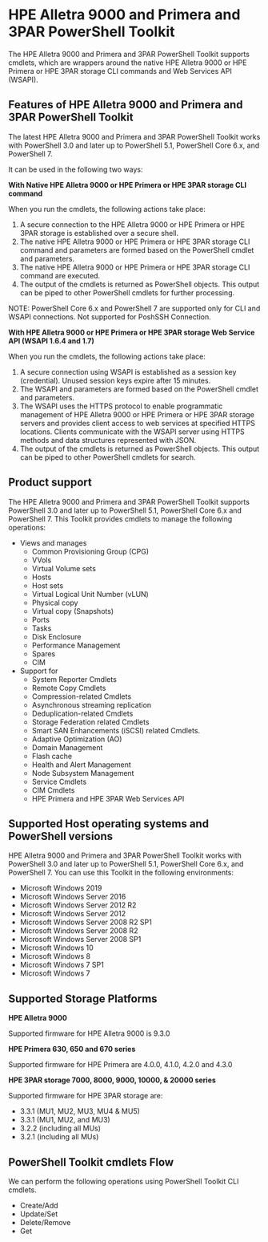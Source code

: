 #
# HPE Alletra 9000 and Primera and 3PAR PowerShell Toolkit

The HPE Alletra 9000 and Primera and 3PAR PowerShell Toolkit supports cmdlets, which are wrappers around the native HPE Alletra 9000 or HPE Primera or HPE 3PAR storage CLI commands and Web Services API (WSAPI).

## Features of HPE Alletra 9000 and Primera and 3PAR PowerShell Toolkit

The latest HPE Alletra 9000 and Primera and 3PAR PowerShell Toolkit works with PowerShell 3.0 and later up to PowerShell 5.1, PowerShell Core 6.x, and PowerShell 7.

It can be used in the following two ways:

**With Native HPE Alletra 9000 or HPE Primera or HPE 3PAR storage CLI command**

When you run the cmdlets, the following actions take place:

1. A secure connection to the HPE Alletra 9000 or HPE Primera or HPE 3PAR storage is established over a secure shell.
2. The native HPE Alletra 9000 or HPE Primera or HPE 3PAR storage CLI command and parameters are formed based on the PowerShell cmdlet and parameters.
3. The native HPE Alletra 9000 or HPE Primera or HPE 3PAR storage CLI command are executed.
4. The output of the cmdlets is returned as PowerShell objects. This output can be piped to other PowerShell cmdlets for further processing.

NOTE: PowerShell Core 6.x and PowerShell 7 are supported only for CLI and WSAPI connections. Not supported for PoshSSH Connection.

**With HPE Alletra 9000 or HPE Primera or HPE 3PAR storage Web Service API (WSAPI 1.6.4 and 1.7)**

When you run the cmdlets, the following actions take place:

1. A secure connection using WSAPI is established as a session key (credential). Unused session keys expire after 15 minutes.
2. The WSAPI and parameters are formed based on the PowerShell cmdlet and parameters.
3. The WSAPI uses the HTTPS protocol to enable programmatic management of HPE Alletra 9000 or HPE Primera or HPE 3PAR storage servers and provides client access to web services at specified HTTPS locations. Clients communicate with the WSAPI server using HTTPS methods and data structures represented with JSON.
4. The output of the cmdlets is returned as PowerShell objects. This output can be piped to other PowerShell cmdlets for search.

## Product support

The HPE Alletra 9000 and Primera and 3PAR PowerShell Toolkit supports PowerShell 3.0 and later up to PowerShell 5.1, PowerShell Core 6.x and PowerShell 7. This Toolkit provides cmdlets to manage the following operations:

- Views and manages 
	- Common Provisioning Group (CPG)
	- VVols
	- Virtual Volume sets
	- Hosts
	- Host sets
	- Virtual Logical Unit Number (vLUN)
	- Physical copy
	- Virtual copy (Snapshots)
	- Ports
	- Tasks
	- Disk Enclosure
	- Performance Management
	- Spares
	- CIM
- Support for 
	- System Reporter Cmdlets
	- Remote Copy Cmdlets
	- Compression-related Cmdlets
	- Asynchronous streaming replication
	- Deduplication-related Cmdlets
	- Storage Federation related Cmdlets
	- Smart SAN Enhancements (iSCSI) related Cmdlets.
	- Adaptive Optimization (AO)
	- Domain Management
	- Flash cache
	- Health and Alert Management
	- Node Subsystem Management
	- Service Cmdlets
	- CIM Cmdlets
	- HPE Primera and HPE 3PAR Web Services API

## Supported Host operating systems and PowerShell versions

HPE Alletra 9000 and Primera and 3PAR PowerShell Toolkit works with PowerShell 3.0 and later up to PowerShell 5.1, PowerShell Core 6.x, and PowerShell 7. You can use this Toolkit in the following environments:

- Microsoft Windows 2019
- Microsoft Windows Server 2016
- Microsoft Windows Server 2012 R2
- Microsoft Windows Server 2012
- Microsoft Windows Server 2008 R2 SP1
- Microsoft Windows Server 2008 R2
- Microsoft Windows Server 2008 SP1
- Microsoft Windows 10
- Microsoft Windows 8
- Microsoft Windows 7 SP1
- Microsoft Windows 7

## Supported Storage Platforms

**HPE Alletra 9000**

Supported firmware for HPE Alletra 9000 is 9.3.0

**HPE Primera 630, 650 and 670 series**

Supported firmware for HPE Primera are 4.0.0, 4.1.0, 4.2.0 and 4.3.0

**HPE 3PAR storage 7000, 8000, 9000, 10000, &amp; 20000 series**

Supported firmware for HPE 3PAR storage are:

- 3.3.1 (MU1, MU2, MU3, MU4 &amp; MU5)
- 3.3.1 (MU1, MU2, and MU3)
- 3.2.2 (including all MUs)
- 3.2.1 (including all MUs)

## PowerShell Toolkit cmdlets Flow

We can perform the following operations using PowerShell Toolkit CLI cmdlets.

- Create/Add
- Update/Set
- Delete/Remove
- Get
